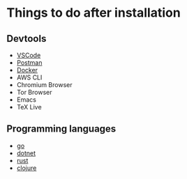 # Things to do after installation

## Devtools

- [VSCode](https://code.visualstudio.com)
- [Postman](https://getpostman.com)
- [Docker](https://docs.docker.com/engine/install/debian/)
- AWS CLI
- Chromium Browser
- Tor Browser
- Emacs
- TeX Live

## Programming languages

- [go](https://go.dev/dl)
- [dotnet](https://dot.net)
- [rust](https://rust-lang.org)
- [clojure](https://clojure.org/guides/install_clojure)

